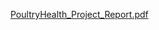 [PoultryHealth_Project_Report.pdf](https://github.com/user-attachments/files/21309298/PoultryHealth_Project_Report.pdf)
